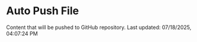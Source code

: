 # Auto Push File

Content that will be pushed to GitHub repository.
Last updated: 07/18/2025, 04:07:24 PM